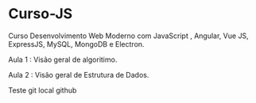 # Curso-JS
Curso Desenvolvimento Web Moderno com JavaScript , Angular, Vue JS, ExpressJS, MySQL, MongoDB e Electron.

Aula 1 : Visão geral de algoritimo.

Aula 2 : Visão geral de Estrutura de Dados.

Teste git local github

